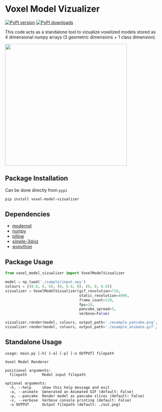 # Voxel Model Vizualizer

[![PyPI version](https://badge.fury.io/py/voxel-model-vizualizer.svg)](https://badge.fury.io/py/voxel-model-vizualizer)
[![PyPI downloads](https://img.shields.io/pypi/dm/voxel-model-vizualizer.svg)](https://pypistats.org/packages/voxel-model-vizualizer)

This code acts as a standalone tool to vizualize voxelized models stored as 4 dimensional numpy arrays (3 geometric dimensions + 1 class dimension).

<img src="https://raw.githubusercontent.com/andreasbrake/voxel-render/master/sample/output_animate.gif" width="400" height="400"/>


## Package Installation

Can be done directly from `pypi`

```bash
pip install voxel-model-vizualizer
```

## Dependencies

* [moderngl](https://github.com/moderngl/moderngl)
* [numpy](http://www.numpy.org/)
* [pillow](https://pillow.readthedocs.io/en/stable/)
* [simple-3dviz](https://github.com/angeloskath/simple-3dviz)
* [wxpython](https://wxpython.org/)

## Package Usage

```python
from voxel_model_vizualizer import VoxelModelVizualizer

model = np.load('./sample/input.npy')
colours = [(0.8, 0, 0), (0, 0.8, 0), (0, 0, 0.8)]
vizualizer = VoxelModelVizualizer(gif_resolution=720,
                                  static_resolution=4096,
                                  frame_count=120,
                                  fps=24,
                                  pancake_spread=5,
                                  verbose=False)

vizualizer.render(model, colours, output_path='./example_pancake.png', pancake=True)
vizualizer.render(model, colours, output_path='./example_animate.gif', animate=True)
```

## Standalone Usage

```text
usage: main.py [-h] [-a] [-p] [-o OUTPUT] filepath

Voxel Model Renderer

positional arguments:
  filepath       Model input filepath

optional arguments:
  -h, --help     show this help message and exit
  -a, --animate  Generated an Animated GIF (default: False)
  -p, --pancake  Render model as pancake slices (default: False)
  -v, --verbose  Verbose console printing (default: False)
  -o OUTPUT      Output filepath (default: ./out.png)
```

